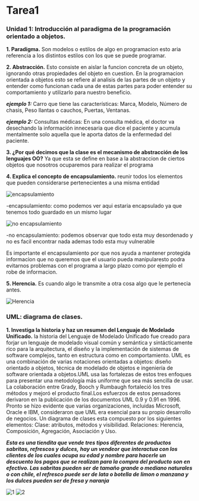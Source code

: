 # Tarea1
### Unidad 1: Introducción al paradigma de la programación orientado a objetos.
**1. Paradigma.**
Son modelos o estilos de algo en programacion esto aria referencia a los distintos estilos con los que se puede programar.


**2. Abstracción.**
Esto consiste en aislar la funcion concreta de un objeto, ignorando otras propiedades del objeto en cuestion.
En la programacion orientada a objetos esto se refiere al analisis de las partes de un objeto y entender como funcionan 
cada una de estas partes para poder entender su comportamiento y utilizarlo para nuestro beneficio.

***ejemplo 1:*** Carro que tiene las características: Marca, Modelo, Número de chasis, Peso llantas o cauchos, Puertas, Ventanas.

***ejemplo 2:*** Consultas médicas: En una consulta médica, el doctor va desechando la información innecesaria que dice 
el paciente y acumula mentalmente solo aquella que le aporta datos de la enfermedad del paciente.


**3. ¿Por qué decimos que la clase es el mecanismo de abstracción de los lenguajes OO?**
Ya que esta se define en base a la abstraccion de ciertos objetos que nosotros ocuparemos para realizar el programa


**4. Explica el concepto de encapsulamiento.**
reunir todos los elementos que pueden considerarse pertenecientes a una misma entidad


![encapsulamiento](https://compu2poo.files.wordpress.com/2013/11/poohumanos1.png)


-encapsulamiento: como podemos ver aqui estaria encapsulado ya que tenemos todo guardado en un mismo lugar



![no encapsulamiento](https://barcelonalternativa.es/wp-content/uploads/2017/04/miedos.jpg)


-no encapsulamiento: podemos observar que todo esta muy desordenado y no es facil encontrar nada ademas todo esta muy vulnerable


Es importante el encapsulamiento por que nos ayuda a mantener protegida informacion que no queremos que el usuario pueda 
manipularesto podra evitarnos problemas con el programa a largo plazo como por ejemplo el robe de informacion.


**5. Herencia.**
Es cuando algo le transmite a otra cosa algo que le pertenecia antes.

![Herencia](https://i0.wp.com/gestionistaitalia.com/wp-content/uploads/2018/10/Como-se-gestiona-el-reclamo-de-una-herencia-o-sucesion-en-Italia.jpg)



### UML: diagrama de clases.
**1. Investiga la historia y haz un resumen del Lenguaje de Modelado Unificado.**
la historia del Lenguaje de Modelado Unificado
fue creado para forjar un lenguaje de modelado visual común y semántica y sintácticamente rico para la arquitectura, 
el diseño y la implementación de sistemas de software complejos, tanto en estructura como en comportamiento.
UML es una combinación de varias notaciones orientadas a objetos: diseño orientado a objetos, técnica de modelado de objetos 
e ingeniería de software orientada a objetos.UML usa las fortalezas de estos tres enfoques para presentar 
una metodología más uniforme que sea más sencilla de usar. La colaboración entre Grady, Booch y Rumbaugh fortaleció los tres métodos 
y mejoró el producto final.Los esfuerzos de estos pensadores derivaron en la publicación de los documentos UML 0.9 y 0.91 en 1996. 
Pronto se hizo evidente que varias organizaciones, incluidas Microsoft, Oracle e IBM, 
consideraron que UML era esencial para su propio desarrollo de negocios.
Un diagrama de clases esta compuesto por los siguientes elementos: Clase: atributos, métodos y visibilidad. 
Relaciones: Herencia, Composición, Agregación, Asociación y Uso.

***Esta es una tiendita que vende tres tipos diferentes de productos sabritas, refrescos y dulces,*** 
***hay un vendeor que interactua con los clientes de los cuales ocupa su edad y nombre para hacerle un***
***descuento  los pagos que se realizan para la compra del producto son en efectivo. Las sabritas pueden ser*** 
***de tamaño grande o mediano naturales o con chile, el refresco puede ser de lata o botella de limon o manzana y*** 
***los dulces pueden ser de fresa y naranja***




![1](https://plus.google.com/photos/118017226915116308737/album/6661834281639062977/6661834293483392658?authkey=CN_AvqqZ9oWC1AE)
![2](https://plus.google.com/photos/118017226915116308737/album/6661834281639062977/6661834293538491410?authkey=CN_AvqqZ9oWC1AE)
